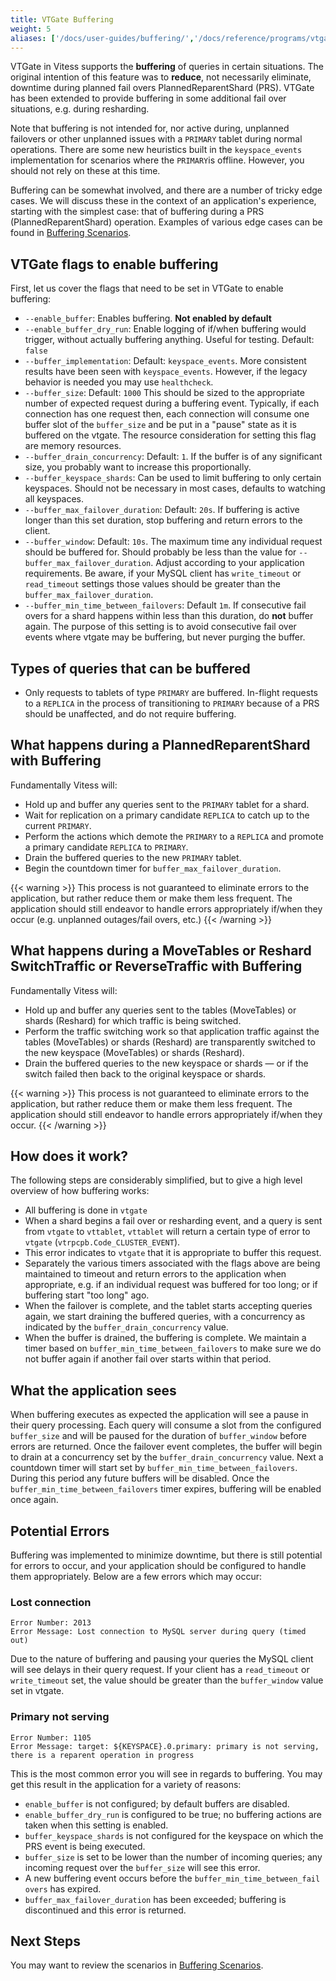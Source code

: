 ```yaml
---
title: VTGate Buffering
weight: 5
aliases: ['/docs/user-guides/buffering/','/docs/reference/programs/vtgate']
---
```


VTGate in Vitess supports the **buffering** of queries in certain situations.
The original intention of this feature was to **reduce**, not necessarily
eliminate, downtime during planned fail overs PlannedReparentShard (PRS). VTGate
has been extended to provide buffering in some additional fail over situations,
e.g. during resharding.

Note that buffering is not intended for, nor active during, unplanned failovers
or other unplanned issues with a `PRIMARY` tablet during normal operations.
There are some new heuristics built in the `keyspace_events` implementation
for scenarios where the `PRIMARY`is offline. However, you should not rely on
these at this time.

Buffering can be somewhat involved, and there are a number of tricky edge cases.
We will discuss these in the context of an application's experience, starting
with the simplest case: that of buffering during a PRS (PlannedReparentShard)
operation. Examples of various edge cases can be found in
[Buffering Scenarios](../../../user-guides/configuration-advanced/buffering-scenarios/).

## VTGate flags to enable buffering

First, let us cover the flags that need to be set in VTGate to enable
buffering:

  * `--enable_buffer`:  Enables buffering.  **Not enabled by default**
  * `--enable_buffer_dry_run`:  Enable logging of if/when buffering would
  trigger, without actually buffering anything. Useful for testing.
  Default: `false`
  * `--buffer_implementation`:  Default: `keyspace_events`.  More consistent results
  have been seen with `keyspace_events`. However, if the legacy behavior is needed
  you may use `healthcheck`.
  * `--buffer_size`:  Default: `1000` This should be sized to the appropriate
  number of expected request during a buffering event. Typically, if each
  connection has one request then, each connection will consume one buffer slot
  of the `buffer_size` and be put in a "pause" state as it is buffered on the
  vtgate. The resource consideration for setting this flag are memory resources.
  * `--buffer_drain_concurrency`:  Default: `1`.  If the buffer is of any
  significant size, you probably want to increase this proportionally.
  * `--buffer_keyspace_shards`:  Can be used to limit buffering to only
  certain keyspaces. Should not be necessary in most cases, defaults to watching
  all keyspaces.
  * `--buffer_max_failover_duration`:  Default: `20s`.  If buffering is active
  longer than this set duration, stop buffering and return errors to the client.
  * `--buffer_window`: Default: `10s`.  The maximum time any individual request
  should be buffered for. Should probably be less than the value for
  `--buffer_max_failover_duration`. Adjust according to your application
  requirements. Be aware, if your MySQL client has  `write_timeout` or
  `read_timeout` settings those values should be greater than the
  `buffer_max_failover_duration`.
  * `--buffer_min_time_between_failovers`: Default `1m`. If consecutive
  fail overs for a shard happens within less than this duration, do **not**
  buffer again. The purpose of this setting is to avoid consecutive fail over
  events where vtgate may be buffering, but never purging the buffer.

## Types of queries that can be buffered

 * Only requests to tablets of type `PRIMARY` are buffered. In-flight requests
 to a `REPLICA` in the process of transitioning to `PRIMARY` because of a PRS
 should be unaffected, and do not require buffering.

## What happens during a PlannedReparentShard with Buffering

Fundamentally Vitess will:

 * Hold up and buffer any queries sent to the `PRIMARY` tablet for a shard.
 * Wait for replication on a primary candidate `REPLICA` to catch up to the
 current `PRIMARY`.
 * Perform the actions which demote the `PRIMARY` to a `REPLICA` and promote a
 primary candidate `REPLICA` to `PRIMARY`.
 * Drain the buffered queries to the new `PRIMARY` tablet.
 * Begin the countdown timer for `buffer_max_failover_duration`.

 {{< warning >}}
This process is not guaranteed to eliminate errors to the application, but
rather reduce them or make them less frequent. The application should still
endeavor to handle errors appropriately if/when they occur (e.g. unplanned
outages/fail overs, etc.)
{{< /warning >}}

## What happens during a MoveTables or Reshard SwitchTraffic or ReverseTraffic with Buffering

Fundamentally Vitess will:

 * Hold up and buffer any queries sent to the tables (MoveTables) or shards (Reshard) for which traffic is being switched.
 * Perform the traffic switching work so that application traffic against the tables (MoveTables) or shards (Reshard) are transparently switched to the new keyspace (MoveTables) or shards (Reshard).
 * Drain the buffered queries to the new keyspace or shards — or if the switch failed then back to the original keyspace or shards.

{{< warning >}}
This process is not guaranteed to eliminate errors to the application, but
rather reduce them or make them less frequent. The application should still
endeavor to handle errors appropriately if/when they occur.
{{< /warning >}}

## How does it work?

The following steps are considerably simplified, but to give a high level
overview of how buffering works:

  * All buffering is done in `vtgate`
  * When a shard begins a fail over or resharding event, and a query is sent
  from `vtgate` to `vttablet`, `vttablet` will return a certain type of error
  to `vtgate` (`vtrpcpb.Code_CLUSTER_EVENT`).
  * This error indicates to `vtgate` that it is appropriate to buffer this
  request.
  * Separately the various timers associated with the flags above are being
  maintained to timeout and return errors to the application when appropriate,
  e.g. if an individual request was buffered for too long; or if buffering
  start "too long" ago.
  * When the failover is complete, and the tablet starts accepting queries
  again, we start draining the buffered queries, with a concurrency as
  indicated by the `buffer_drain_concurrency` value.
  * When the buffer is drained, the buffering is complete.  We maintain a
  timer based on `buffer_min_time_between_failovers` to make sure we
  do not buffer again if another fail over starts within that period.


## What the application sees

When buffering executes as expected the application will see a pause in their
query processing. Each query will consume a slot from the configured
`buffer_size` and will be paused for the duration of `buffer_window` before
errors are returned. Once the failover event completes, the buffer will begin to
drain at a concurrency set by the `buffer_drain_concurrency` value. Next a
countdown timer will start set by `buffer_min_time_between_failovers`. During
this period any future buffers will be disabled. Once the
`buffer_min_time_between_failovers` timer expires, buffering will be enabled
once again.

## Potential Errors

Buffering was implemented to minimize downtime, but there is still potential for
errors to occur, and your application should be configured to handle them
appropriately. Below are a few errors which may occur:

### Lost connection

```
Error Number: 2013
Error Message: Lost connection to MySQL server during query (timed out)
```

Due to the nature of buffering and pausing your queries the MySQL client will see
delays in their query request. If your client has a `read_timeout` or
`write_timeout` set, the value should be greater than the `buffer_window` value set
in vtgate.

### Primary not serving

```
Error Number: 1105
Error Message: target: ${KEYSPACE}.0.primary: primary is not serving, there is a reparent operation in progress
```

This is the most common error you will see in regards to buffering. You may get
this result in the application for a variety of reasons:

* `enable_buffer` is not configured; by default buffers are disabled.
* `enable_buffer_dry_run` is configured to be true; no buffering actions are
taken when this setting is enabled.
* `buffer_keyspace_shards` is not configured for the keyspace on which the
PRS event is being executed.
* `buffer_size` is set to be lower than the number of incoming queries; any
incoming request over the `buffer_size` will see this error.
* A new buffering event occurs before the `buffer_min_time_between_fail overs`
has expired.
* `buffer_max_failover_duration` has been exceeded; buffering is discontinued
and this error is returned.

## Next Steps

You may want to review the scenarios in
[Buffering Scenarios](../../../user-guides/configuration-advanced/buffering-scenarios/).
